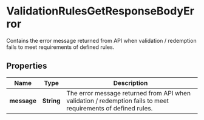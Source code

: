 

# ValidationRulesGetResponseBodyError

Contains the error message returned from API when validation / redemption fails to meet requirements of defined rules.

## Properties

| Name | Type | Description |
|------------ | ------------- | ------------- |
|**message** | **String** | The error message returned from API when validation / redemption fails to meet requirements of defined rules. |



